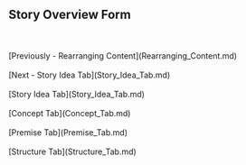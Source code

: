 ## Story Overview Form ##
 <br/>
 <br/>
[Previously - Rearranging Content](Rearranging_Content.md) <br/>
 <br/>
[Next - Story Idea Tab](Story_Idea_Tab.md) <br/>
 <br/>
[Story Idea Tab](Story_Idea_Tab.md) <br/><br/>
[Concept Tab](Concept_Tab.md) <br/><br/>
[Premise Tab](Premise_Tab.md) <br/><br/>
[Structure Tab](Structure_Tab.md) <br/><br/>

